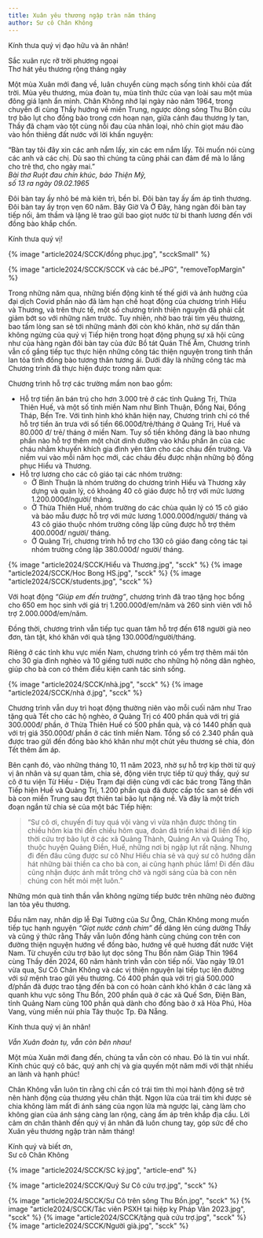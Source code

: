 ```yaml
---
title: Xuân yêu thương ngập tràn năm tháng
author: Sư cô Chân Không
---
```


<p class="noIndent">Kính thưa quý vị đạo hữu và ân nhân!</p>

<div class="verse removeIndentInFollowingElem"><p>Sắc xuân rực rỡ trời phương ngoại<br/>
Thơ hát yêu thương rộng tháng ngày</p></div>

Một mùa Xuân mới đang về, luân chuyển cùng mạch sống tinh khôi của đất trời. Mùa yêu thương, mùa đoàn tụ, mùa tỉnh thức của vạn loài sau một mùa đông giá lạnh ẩn mình. Chân Không nhớ lại ngày nào năm 1964, trong chuyến đi cùng Thầy hướng về miền Trung, ngược dòng sông Thu Bồn cứu trợ bão lụt cho đồng bào trong cơn hoạn nạn, giữa cảnh đau thương ly tan, Thầy đã chạm vào tột cùng nỗi đau của nhân loại, nhỏ chín giọt máu đào vào hồn thiêng đất nước với lời khấn nguyện:

<div class="verse removeIndentInFollowingElem" ><p>“Bàn tay tôi đây xin các anh nắm lấy, xin các em nắm lấy. Tôi muốn nói cùng các anh và các chị. Dù sao thì chúng ta cũng phải can đảm để mà lo lắng cho trẻ thơ, cho ngày mai.”<br/>
<cite>Bài thơ <i>Ruột đau chín khúc</i>, báo Thiện Mỹ,<br/>số 13 ra ngày 09.02.1965</cite></p></div>

Đôi bàn tay ấy nhỏ bé mà kiên trì, bền bỉ. Đôi bàn tay ấy ấm áp tình thương. Đôi bàn tay ấy trọn vẹn 60 năm. Bây Giờ Và Ở Đây, hàng ngàn đôi bàn tay tiếp nối, âm thầm và lặng lẽ trao gửi bao giọt nước từ bi thanh lương đến với đồng bào khắp chốn.

<p class="noIndent">Kính thưa quý vị!</p>

{% image "article2024/SCCK/đồng phục.jpg", "scckSmall" %}

{% image "article2024/SCCK/SCCK và các bé.JPG", "removeTopMargin" %}

Trong những năm qua, những biến động kinh tế thế giới và ảnh hưởng của đại dịch Covid phần nào đã làm hạn chế hoạt động của chương trình Hiểu và Thương, và trên thực tế, một số chương trình thiện nguyện đã phải cắt giảm bớt so với những năm trước. Tuy nhiên, nhờ bao trái tim yêu thương, bao tấm lòng san sẻ tới những mảnh đời còn khó khăn, nhờ sự dấn thân không ngừng của quý vị Tiếp hiện trong hoạt động phụng sự xã hội cũng như của hàng ngàn đôi bàn tay của đức Bồ tát Quán Thế Âm, Chương trình vẫn cố gắng tiếp tục thực hiện những công tác thiện nguyện trong tinh thần lan tỏa tình đồng bào tương thân tương ái. Dưới đây là những công tác mà Chương trình đã thực hiện được trong năm qua:

<p class="noIndent">Chương trình hỗ trợ các trường mầm non bao gồm:</p>

 - Hỗ trợ tiền ăn bán trú cho hơn 3.000 trẻ ở các tỉnh Quảng Trị, Thừa Thiên Huế, và một số tỉnh miền Nam như Bình Thuận, Đồng Nai, Đồng Tháp, Bến Tre. Với tình hình khó khăn hiện nay, Chương trình chỉ có thể hỗ trợ tiền ăn trưa với số tiền 66.000đ/trẻ/tháng ở Quảng Trị, Huế và 80.000 đ/ trẻ/ tháng ở miền Nam. Tuy số tiền không đáng là bao nhưng phần nào hỗ trợ thêm một chút dinh dưỡng vào khẩu phần ăn của các cháu nhằm khuyến khích gia đình yên tâm cho các cháu đến trường. Và niềm vui vào mỗi năm học mới, các cháu đều được nhận những bộ đồng phục Hiểu và Thương.
 - Hỗ trợ lương cho các cô giáo tại các nhóm trường:
   - Ở Bình Thuận là nhóm trường do chương trình Hiểu và Thương xây dựng và quản lý, có khoảng 40 cô giáo được hỗ trợ với mức lương 1.200.000đ/người/ tháng.
   - Ở Thừa Thiên Huế, nhóm trường do các chùa quản lý có 15 cô giáo và bảo mẫu được hỗ trợ với mức lương 1.000.000đ/người/ tháng và 43 cô giáo thuộc nhóm trường công lập cũng được hỗ trợ thêm 400.000đ/ người/ tháng.
   - Ở Quảng Trị, chương trình hỗ trợ cho 130 cô giáo đang công tác tại nhóm trường công lập 380.000đ/ người/ tháng.

<div class="page-break"></div>

{% image "article2024/SCCK/Hiểu và Thương.jpg", "scck" %}
{% image "article2024/SCCK/Hoc Bong HS.jpg", "scck" %}
{% image "article2024/SCCK/students.jpg", "scck" %}

Với hoạt động *“Giúp em đến trường”*, chương trình đã trao tặng học bổng cho 650 em học sinh với giá trị 1.200.000đ/em/năm và 260 sinh viên với hỗ trợ 2.000.000đ/em/năm.

Đồng thời, chương trình vẫn tiếp tục quan tâm hỗ trợ đến 618 người già neo đơn, tàn tật, khó khăn với quà tặng 130.000đ/người/tháng.

Riêng ở các tỉnh khu vực miền Nam, chương trình có yểm trợ thêm mái tôn cho 30 gia đình nghèo và 10 giếng tưới nước cho những hộ nông dân nghèo, giúp cho bà con có thêm điều kiện canh tác sinh sống.

{% image "article2024/SCCK/nhà.jpg", "scck" %}
{% image "article2024/SCCK/nhà ở.jpg", "scck" %}

Chương trình vẫn duy trì hoạt động thường niên vào mỗi cuối năm như Trao tặng quà Tết cho các hộ nghèo, ở Quảng Trị có 400 phần quà với trị giá 300.000đ/ phần, ở Thừa Thiên Huế có 500 phần quà, và có 1440 phần quà với trị giá 350.000đ/ phần ở các tỉnh miền Nam. Tổng số có 2.340 phần quà được trao gửi đến đồng bào khó khăn như một chút yêu thương sẻ chia, đón Tết thêm ấm áp.

Bên cạnh đó, vào những tháng 10, 11 năm 2023, nhờ sự hỗ trợ kịp thời từ quý vị ân nhân và sự quan tâm, chia sẻ, động viên trực tiếp từ quý thầy, quý sư cô ở tu viện Từ Hiếu - Diệu Trạm đại diện cùng với các bác trong Tăng thân Tiếp hiện Huế và Quảng Trị, 1.200 phần quà đã được cấp tốc san sẻ đến với bà con miền Trung sau đợt thiên tai bão lụt nặng nề. Và đây là một trích đoạn ngắn từ chia sẻ của một bác Tiếp hiện:

> “Sư cô ơi, chuyến đi tuy quá vội vàng vì vừa nhận được thông tin chiều hôm kia thì đến chiều hôm qua, đoàn đã triển khai đi liền để kịp thời cứu trợ bão lụt ở các xã Quảng Thành, Quảng An và Quảng Thọ, thuộc huyện Quảng Điền, Huế, những nơi bị ngập lụt rất nặng. Nhưng đi đến đâu cũng được sư cô Như Hiếu chia sẻ và quý sư cô hướng dẫn hát những bài thiền ca cho bà con, ai cũng hạnh phúc lắm! Đi đến đâu cũng nhận được ánh mắt trông chờ và ngời sáng của bà con nên chúng con hết mỏi mệt luôn.”

Những món quà tinh thần vẫn không ngừng tiếp bước trên những nẻo đường lan tỏa yêu thương.

Đầu năm nay, nhân dịp lễ Đại Tường của Sư Ông, Chân Không mong muốn tiếp tục hạnh nguyện *“Giọt nước cánh chim”* để dâng lên cúng dường Thầy và cũng ý thức rằng Thầy vẫn luôn đồng hành cùng chúng con trên con đường thiện nguyện hướng về đồng bào, hướng về quê hương đất nước Việt Nam. Từ chuyến cứu trợ bão lụt dọc sông Thu Bồn năm Giáp Thìn 1964 cùng Thầy đến 2024, 60 năm hành trình vẫn còn tiếp nối. Vào ngày 19.01 vừa qua, Sư Cô Chân Không và các vị thiện nguyện lại tiếp tục lên đường với sứ mệnh trao gửi yêu thương. Có 400 phần quà với trị giá 500.000 đ/phần đã được trao tặng đến bà con có hoàn cảnh khó khăn ở các làng xã quanh khu vực sông Thu Bồn, 200 phần quà ở các xã Quế Sơn, Điện Bàn, tỉnh Quảng Nam cùng 100 phần quà dành cho đồng bào ở xã Hòa Phú, Hòa Vang, vùng miền núi phía Tây thuộc Tp. Đà Nẵng.

<p class="noIndent removeIndentInFollowingElem">Kính thưa quý vị ân nhân!</p>

*Vẫn Xuân đoàn tụ, vẫn còn bên nhau!*

Một mùa Xuân mới đang đến, chúng ta vẫn còn có nhau. Đó là tin vui nhất. Kính chúc quý cô bác, quý anh chị và gia quyến một năm mới với thật nhiều an lành và hạnh phúc!

Chân Không vẫn luôn tin rằng chỉ cần có trái tim thì mọi hành động sẽ trở nên hành động của thương yêu chân thật. Ngọn lửa của trái tim khi được sẻ chia không làm mất đi ánh sáng của ngọn lửa mà ngược lại, càng làm cho không gian của ánh sáng càng lan rộng, càng ấm áp trên khắp địa cầu. Lời cảm ơn chân thành đến quý vị ân nhân đã luôn chung tay, góp sức để cho Xuân yêu thương ngập tràn năm tháng!

<p class="signoff"><span class="signoff-lvl-1">Kính quý và biết ơn,</span><br/>
<span class="signoff-lvl-2">Sư cô Chân Không</span></p>

{% image "article2024/SCCK/SC ký.jpg", "article-end" %}

{% image "article2024/SCCK/Quý Sư Cô cứu trợ.jpg", "scck" %}

<div class="page-break"></div>

{% image "article2024/SCCK/Sư Cô trên sông Thu Bồn.jpg", "scck" %}
{% image "article2024/SCCK/Tác viên PSXH tại hiệp kỵ Pháp Vân 2023.jpg", "scck" %}
{% image "article2024/SCCK/tặng quà cứu trợ.jpg", "scck" %}
{% image "article2024/SCCK/Người già.jpg", "scck" %}
